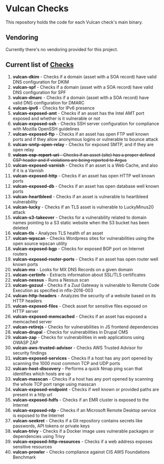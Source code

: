 # Vulcan Checks
This repository holds the code for each Vulcan check's main binary.

## Vendoring
Currently there's no vendoring provided for this project.

## Current list of [Checks](https://github.com/adevinta/vulcan-checks/tree/master/cmd)
1. **vulcan-dkim** - Checks if a domain (asset with a SOA record) have valid DNS configuration for DKIM
2. **vulcan-spf** - Checks if a domain (asset with a SOA record) have valid DNS configuration for SPF
3. **vulcan-dmarc** - Checks if a domain (asset with a SOA record) have valid DNS configuration for DMARC
4. **vulcan-ipv6** - Checks for IPv6 presence
5. **vulcan-exposed-amt** - Checks if an asset has the Intel AMT port exposed and whether is it vulnerable or not
6. **vulcan-exposed-ssh** - Checks SSH server configuration for compliance with Mozilla OpenSSH guidelines
7. **vulcan-exposed-ftp** - Checks if an asset has open FTP well known ports and if they allow anonymous logins or vulnerable to bounce attack
8. **vulcan-smtp-open-relay** - Checks for exposed SMTP, and if they are open relay
9. ~~**vulcan-csp-report-uri** - Checks if an asset (site) has a proper defined CSP header and if violations are being reported to Argus~~
10. **vulcan-exposed-varnish** - Checks if an asset is a Web Cache, and also if it is a Varnish
11. **vulcan-exposed-http** - Checks if an asset has open HTTP well known ports
12. **vulcan-exposed-db** - Checks if an asset has open database well known ports
13. **vulcan-heartbleed** - Checks if an asset is vulnerable to heartbleed vulnerability
14. **vulcan-lucky** - Checks if an TLS asset is vulnerable to LuckyMinus20 attack
15. **vulcan-s3-takeover** - Checks for a vulnerability related to domain names pointing to a S3 static website when the S3 bucket has been deleted
16. **vulcan-tls** - Analyzes TLS health of an asset
17. **vulcan-wpscan** - Checks Wordpress sites for vulnerabilities using the open source wpscan utility
18. **vulcan-exposed-bgp** - Checks for exposed BGP port on Internet routers
19. **vulcan-exposed-router-ports** - Checks if an asset has open router well known ports
20. **vulcan-mx** - Looks for MX DNS Records on a given domain
21. **vulcan-certinfo** - Extracts information about SSL/TLS certificates
22. **vulcan-nessus** - Runs a Nessus scan
23. **vulcan-gozuul** - Checks if a Zuul Gateway is vulnerable to Remote Code Execution as specified in nflx-2016-003
24. **vulcan-http-headers** - Analyzes the security of a website based on its HTTP headers
25. **vulcan-exposed-files** - Check asset for sensitive files exposed on HTTP server
26. **vulcan-exposed-memcached** - Checks if an asset has exposed a memcached server
27. **vulcan-retirejs** - Checks for vulnerabilities in JS frontend dependencies
28. **vulcan-drupal** - Checks for vulnerabilities in Drupal CMS
29. **vulcan-zap** - Checks for vulnerabilities in web applications using OWASP ZAP
30. **vulcan-aws-trusted-advisor** - Checks AWS Trusted Advisor for security findings
31. **vulcan-exposed-services** - Checks if a host has any port opened by scanning the 1000 most common TCP and UDP ports
32. **vulcan-host-discovery** - Performs a quick Nmap ping scan that identifies which hosts are up
33. **vulcan-masscan** - Checks if a host has any port opened by scanning the whole TCP port range using masscan
34. **vulcan-exposed-endpoint** - Checks if well known or provided paths are present in a http url
35. **vulcan-exposed-hdfs** - Checks if an EMR cluster is exposed to the Internet
36. **vulcan-exposed-rdp** - Checks if an Microsoft Remote Desktop service is exposed to the Internet
37. **vulcan-seekret** - Checks if a Git repository contains secrets like passwords, API tokens or private keys
38. **vulcan-trivy** - Checks if a Docker image uses vulnerable packages or dependencies using Trivy
39. **vulcan-exposed-http-resources** - Checks if a web address exposes sensitive resources
40. **vulcan-prowler** - Checks compliance against CIS AWS Foundations Benchmark
